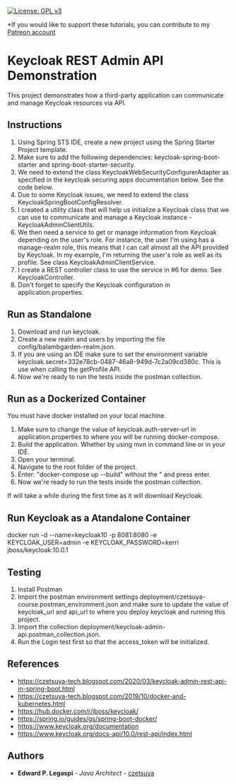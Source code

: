 [![License: GPL v3](https://img.shields.io/badge/License-GPLv3-blue.svg)](https://www.gnu.org/licenses/gpl-3.0)

*If you would like to support these tutorials, you can contribute to my [Patreon account](https://patreon.com/czetsuya)

# Keycloak REST Admin API Demonstration

This project demonstrates how a third-party application can communicate and manage Keycloak resources via API.

## Instructions

1. Using Spring STS IDE, create a new project using the Spring Starter Project template.
2. Make sure to add the following dependencies: keycloak-spring-boot-starter and spring-boot-starter-security.
3. We need to extend the class KeycloakWebSecurityConfigurerAdapter as specified in the keycloak securing apps documentation below. See the code below.
4. Due to some Keycloak issues, we need to extend the class KeycloakSpringBootConfigResolver.
5. I created a utility class that will help us initialize a Keycloak class that we can use to communicate and manage a Keycloak instance - KeycloakAdminClientUtils.
6. We then need a service to get or manage information from Keycloak depending on the user's role. For instance, the user I'm using has a manage-realm role, this means that I can call almost all the API provided by Keycloak. In my example, I'm returning the user's role as well as its profile. See class KeycloakAdminClientService.
7. I create a REST controller class to use the service in #6 for demo. See KeycloakController.
8. Don't forget to specify the Keycloak configuration in application.properties.

## Run as Standalone

1. Download and run keycloak.
2. Create a new realm and users by importing the file config/balambgarden-realm.json.
3. If you are using an IDE make sure to set the environment variable keycloak.secret=332e78cb-0487-46a8-949d-7c2a09cd380c. This is use when calling the getProfile API.
4. Now we're ready to run the tests inside the postman collection.

## Run as a Dockerized Container

You must have docker installed on your local machine.

1. Make sure to change the value of keycloak.auth-server-url in application.properties to where you will be running docker-compose.
2. Build the application. Whether by using mvn in command line or in your IDE.
3. Open your terminal.
4. Navigate to the root folder of the project.
5. Enter: "docker-compose up --build" without the " and press enter.
6. Now we're ready to run the tests inside the postman collection.

If will take a while during the first time as it will download Keycloak.

## Run Keycloak as a Atandalone Container

docker run -d --name=keycloak10 -p 8081:8080 -e KEYCLOAK_USER=admin -e KEYCLOAK_PASSWORD=kerri jboss/keycloak:10.0.1

## Testing

1. Install Postman 
2. Import the postman environment settings deployment/czetsuya-course.postman_environment.json 
and make sure to update the value of keycloak_url and api_url to where you deploy keycloak and running this project.
3. Import the collection deployment/keycloak-admin-api.postman_collection.json.
4. Run the Login test first so that the access_token will be initialized.

## References
 
 - https://czetsuya-tech.blogspot.com/2020/03/keycloak-admin-rest-api-in-spring-boot.html
 - https://czetsuya-tech.blogspot.com/2019/10/docker-and-kubernetes.html
 - https://hub.docker.com/r/jboss/keycloak/
 - https://spring.io/guides/gs/spring-boot-docker/
 - https://www.keycloak.org/documentation
 - https://www.keycloak.org/docs-api/10.0/rest-api/index.html

## Authors

 * **Edward P. Legaspi** - *Java Architect* - [czetsuya](https://github.com/czetsuya)
